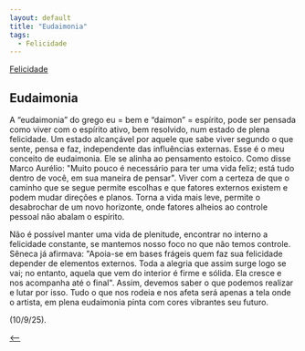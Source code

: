 ```yaml
---
layout: default
title: "Eudaimonia"
tags:
  - Felicidade
--- 
```




[Felicidade](./)

## Eudaimonia

A “eudaimonia” do grego eu = bem e “daimon” = espírito, pode ser pensada como viver com o espírito ativo, bem resolvido, num estado de plena felicidade. Um estado alcançável por aquele que sabe viver segundo o que sente, pensa e faz, independente das influências externas. Esse é o meu conceito de eudaimonia. Ele se alinha ao pensamento estoico. Como disse Marco Aurélio: "Muito pouco é necessário para ter uma vida feliz; está tudo dentro de você, em sua maneira de pensar". Viver com a certeza de que o caminho que se segue permite escolhas e que fatores externos existem e podem mudar direções e planos. Torna a vida mais leve, permite o desabrochar de um novo horizonte, onde fatores alheios ao controle pessoal não abalam o espírito.

Não é possível manter uma vida de plenitude, encontrar no interno a felicidade constante, se mantemos nosso foco no que não temos controle. Sêneca já afirmava: "Apoia-se em bases frágeis quem faz sua felicidade depender de elementos externos. Toda a alegria que assim surge logo se vai; no entanto, aquela que vem do interior é firme e sólida. Ela cresce e nos acompanha até o final". Assim, devemos saber o que podemos realizar e lutar por isso. Tudo o que nos rodeia e nos afeta será apenas a tela onde o artista, em plena eudaimonia pinta com cores vibrantes seu futuro.

(10/9/25).

[<--](./)